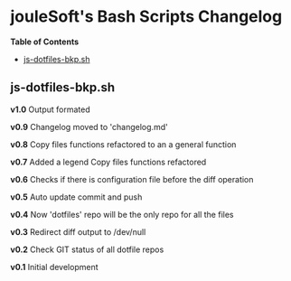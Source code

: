 # jouleSoft's Bash Scripts Changelog

**Table of Contents**

* [js-dotfiles-bkp.sh](#js-dotfiles-bkp.sh)

## js-dotfiles-bkp.sh

**v1.0**
Output formated

**v0.9**
Changelog moved to 'changelog.md'

**v0.8**
Copy files functions refactored to an a general function

**v0.7**
Added a legend
Copy files functions refactored

**v0.6**
Checks if there is configuration file before the diff operation

**v0.5**
Auto update commit and push

**v0.4**
Now 'dotfiles' repo will be the only repo for all the files

**v0.3**
Redirect diff output to /dev/null

**v0.2**
Check GIT status of all dotfile repos

**v0.1**
Initial development
